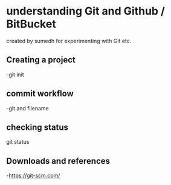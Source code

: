 # understanding Git and Github / BitBucket

created by sumedh for experimenting with Git etc.

## Creating a project

-git init

## commit workflow

-git and filename

## checking status

git status

## Downloads and references

-https://git-scm.com/

